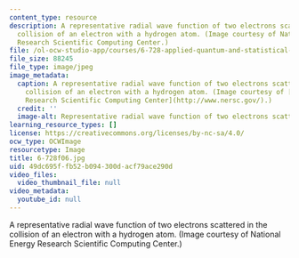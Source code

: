```yaml
---
content_type: resource
description: A representative radial wave function of two electrons scattered in the
  collision of an electron with a hydrogen atom. (Image courtesy of National Energy
  Research Scientific Computing Center.)
file: /ol-ocw-studio-app/courses/6-728-applied-quantum-and-statistical-physics-fall-2006/49dc695ffb52b094300dacf79ace290d_6-728f06.jpg
file_size: 88245
file_type: image/jpeg
image_metadata:
  caption: A representative radial wave function of two electrons scattered in the
    collision of an electron with a hydrogen atom. (Image courtesy of [National Energy
    Research Scientific Computing Center](http://www.nersc.gov/).)
  credit: ''
  image-alt: Representative radial wave function of two electrons scattering.
learning_resource_types: []
license: https://creativecommons.org/licenses/by-nc-sa/4.0/
ocw_type: OCWImage
resourcetype: Image
title: 6-728f06.jpg
uid: 49dc695f-fb52-b094-300d-acf79ace290d
video_files:
  video_thumbnail_file: null
video_metadata:
  youtube_id: null
---
```

A representative radial wave function of two electrons scattered in the collision of an electron with a hydrogen atom. (Image courtesy of National Energy Research Scientific Computing Center.)